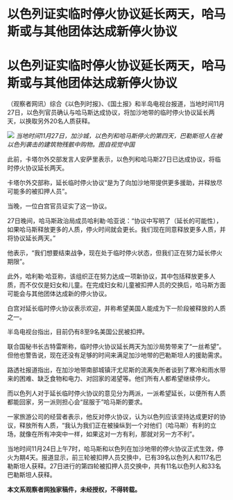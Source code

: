# 以色列证实临时停火协议延长两天，哈马斯或与其他团体达成新停火协议

# 以色列证实临时停火协议延长两天，哈马斯或与其他团体达成新停火协议

（观察者网讯）综合《以色列时报》、《国土报》和半岛电视台报道，当地时间11月27日，以色列官员确认与哈马斯达成协议，将加沙地带的临时停火协议延长两天，以换取另外20名人质获释。

![](https://inews.gtimg.com/om_bt/OLZqTKY7EE49kd7aNrQN71lZeW-8sk4Q-RV08YZLu1xNIAA/1000)
_当地时间11月27日，加沙城，以色列和哈马斯停火的第四天，巴勒斯坦人在被以色列袭击的建筑物残骸中购物。图自视觉中国_

此前，卡塔尔外交部发言人安萨里表示，以色列和哈马斯27日已达成协议，将临时停火协议延长两天。

卡塔尔外交部称，延长临时停火协议“是为了向加沙地带提供更多援助，并释放尽可能多的被扣押人员”。

当晚，一位白宫官员证实了这一协议。

27日晚间，哈马斯政治局成员哈利勒·哈亚说：“协议中写明了（延长的可能性），如果哈马斯释放更多的人质，停火时间就会更长。我们现在同意释放更多人质，并将协议延长两天。”

他表示，“我们想要结束战争，现在处于临时停火状态，但我们正在努力延长停火期限”。

此外，哈利勒·哈亚称，该组织正在努力达成一项新协议，其中包括释放更多人质，而不仅仅是妇女和儿童。在完成妇女和儿童被扣押人员的交换后，哈马斯方面可能会与其他团体达成新的停火协议。

白宫对延长临时停火协议表示欢迎，并称希望美国人能成为下一阶段被释放的人质之一。

半岛电视台指出，目前仍有8至9名美国公民被扣押。

联合国秘书长古特雷斯称，临时停火协议延长两天为加沙局势带来了“一丝希望”。但他也警告说，现在还没有足够的时间来满足加沙地带的巴勒斯坦人的援助需求。

路透社报道指出，在加沙地带南部城镇汗尤尼斯的流离失所者谈到了寒冷和雨水带来的困难、缺乏食物和电力、对回家的渴望等。他们所有人都希望继续停火。

而以色列人对于延长临时停火协议的意见分为两派，一派希望延长，以便所有人质都能回家，另一派则担心会“屈服于”哈马斯的要求。

一家旅游公司的经营者表示，他反对停火协议，认为以色列应该坚持达成更好的协议，释放所有人质，“我认为我们正在被操纵到一个对他们（哈马斯）有利的立场，就像在所有冲突中一样，如果这对一方有利，那就对另一方不利”。

当地时间11月24日上午7时，哈马斯和以色列在加沙地带的停火协议正式生效，停火为期4天。报道显示，前三轮被扣押人员交换中，已有39名以色列人和117名巴勒斯坦人获释。27日进行的第四轮被扣押人员交换中，共有11名以色列人和33名巴勒斯坦人获释。

**本文系观察者网独家稿件，未经授权，不得转载。**


